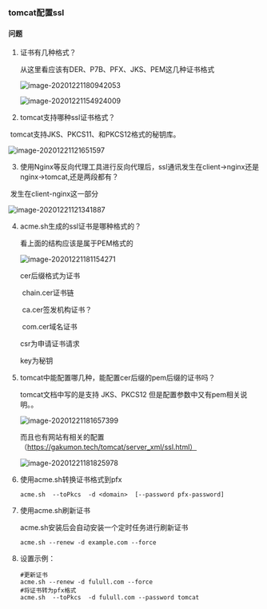 ### tomcat配置ssl

#### 问题

1. 证书有几种格式？

   从这里看应该有DER、P7B、PFX、JKS、PEM这几种证书格式

   ![image-20201221180942053](/Users/dylan/Desktop/Develop/note/笔记/tomcat配置SSL/tomcat配置ssl.assets/image-20201221180942053.png)

   ![image-20201221154924009](/Users/dylan/Desktop/Develop/note/笔记/tomcat配置SSL/tomcat配置ssl.assets/image-20201221154924009-8591523.png)

2. tomcat支持哪种ssl证书格式？

​       tomcat支持JKS、PKCS11、和PKCS12格式的秘钥库。

![image-20201221121651597](/Users/dylan/Desktop/Develop/note/笔记/tomcat配置SSL/tomcat配置ssl.assets/image-20201221121651597.png)

3. 使用Nginx等反向代理工具进行反向代理后，ssl通讯发生在client->nginx还是nginx->tomcat,还是两段都有？

​       发生在client-nginx这一部分

![image-20201221121341887](/Users/dylan/Desktop/Develop/note/笔记/tomcat配置SSL/tomcat配置ssl.assets/image-20201221121341887.png)

4. acme.sh生成的ssl证书是哪种格式的？

   看上面的结构应该是属于PEM格式的

   ![image-20201221181154271](/Users/dylan/Desktop/Develop/note/笔记/tomcat配置SSL/tomcat配置ssl.assets/image-20201221181154271.png)

   cer后缀格式为证书

   ​	chain.cer证书链

   ​    ca.cer签发机构证书？

   ​    com.cer域名证书

   csr为申请证书请求

   key为秘钥

5. tomcat中能配置哪几种，能配置cer后缀的pem后缀的证书吗？

   tomcat文档中写的是支持 JKS、PKCS12 但是配置参数中又有pem相关说明。。

   ![image-20201221181657399](/Users/dylan/Desktop/Develop/note/笔记/tomcat配置SSL/tomcat配置ssl.assets/image-20201221181657399.png)

   而且也有网站有相关的配置（https://gakumon.tech/tomcat/server_xml/ssl.html）

   ![image-20201221181825978](/Users/dylan/Desktop/Develop/note/笔记/tomcat配置SSL/tomcat配置ssl.assets/image-20201221181825978.png)

6. 使用acme.sh转换证书格式到pfx

   ```shell
   acme.sh  --toPkcs  -d <domain>  [--password pfx-password]
   ```

7. 使用acme.sh刷新证书

   acme.sh安装后会自动安装一个定时任务进行刷新证书

   ```shell
   acme.sh --renew -d example.com --force
   ```

8. 设置示例：

   ```shell
   #更新证书
   acme.sh --renew -d fulull.com --force
   #将证书转为pfx格式
   acme.sh  --toPkcs  -d fulull.com --password tomcat
   ```

   

